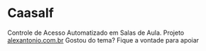 # CaasaIf

Controle de Acesso Automatizado em Salas de Aula.
Projeto [alexantonio.com.br](http://alexantonio.com.br)
Gostou do tema? Fique a vontade para apoiar
